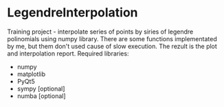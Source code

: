 # LegendreInterpolation
Training project - interpolate series of points by siries of legendre polinomials using numpy library. There are some functions
implementated by me, but them don't used cause of slow execution. The rezult is the plot and interpolation report.
Required libraries:
* numpy
* matplotlib
* PyQt5
* sympy [optional]
* numba [optional]
